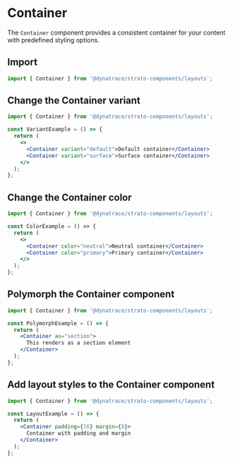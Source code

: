 # Container

The `Container` component provides a consistent container for your content with predefined styling options.

## Import

```jsx
import { Container } from '@dynatrace/strato-components/layouts';
```

## Change the Container variant

```jsx
import { Container } from '@dynatrace/strato-components/layouts';

const VariantExample = () => {
  return (
    <>
      <Container variant="default">Default container</Container>
      <Container variant="surface">Surface container</Container>
    </>
  );
};
```

## Change the Container color

```jsx
import { Container } from '@dynatrace/strato-components/layouts';

const ColorExample = () => {
  return (
    <>
      <Container color="neutral">Neutral container</Container>
      <Container color="primary">Primary container</Container>
    </>
  );
};
```

## Polymorph the Container component

```jsx
import { Container } from '@dynatrace/strato-components/layouts';

const PolymorphExample = () => {
  return (
    <Container as="section">
      This renders as a section element
    </Container>
  );
};
```

## Add layout styles to the Container component

```jsx
import { Container } from '@dynatrace/strato-components/layouts';

const LayoutExample = () => {
  return (
    <Container padding={16} margin={8}>
      Container with padding and margin
    </Container>
  );
};
``` 